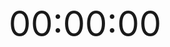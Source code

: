 <!DOCTYPE html>
<html>
<head>
  <title>Digital Clock</title>
  <style>
    .clock {
  font-size: 4em;
  text-align: center;
  padding-top: 20px;
}

#time {
  font-weight: bold;
}
  </style>
</head>
<body>
  <div class="clock">
    <div id="time">00:00:00</div>
  </div>
  <script>
    function updateTime() {
  const now = new Date();
  let hours = now.getHours();
  let minutes = now.getMinutes();
  let seconds = now.getSeconds();

  // Add leading zeros if needed
  hours = hours < 10 ? "0" + hours : hours;
  minutes = minutes < 10 ? "0" + minutes : minutes;
  seconds = seconds < 10 ? "0" + seconds : seconds;

  const timeString = `${hours}:${minutes}:${seconds}`;
  document.getElementById("time").textContent = timeString;
}

// Update the time every second
setInterval(updateTime, 1000);
  </script>
</body>
</html>
